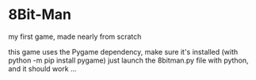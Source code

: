 # 8Bit-Man
my first game, made nearly from scratch

this game uses the Pygame dependency, make sure it's installed (with python -m pip install pygame)
just launch the 8bitman.py file with python, and it should work ...
